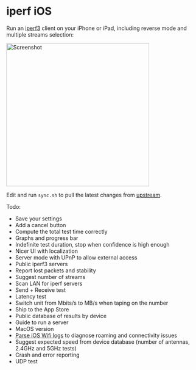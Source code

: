 # iperf iOS

Run an [iperf3](https://iperf.fr/) client on your iPhone or iPad, including reverse mode and multiple streams selection:

<img src="Screenshot.png" alt="Screenshot" width="375">

Edit and run `sync.sh` to pull the latest changes from [upstream](https://github.com/esnet/iperf).

Todo:

* Save your settings
* Add a cancel button
* Compute the total test time correctly
* Graphs and progress bar
* Indefinite test duration, stop when confidence is high enough
* Nicer UI with localization
* Server mode with UPnP to allow external access
* Public iperf3 servers
* Report lost packets and stability
* Suggest number of streams
* Scan LAN for iperf servers
* Send + Receive test
* Latency test
* Switch unit from Mbits/s to MB/s when taping on the number
* Ship to the App Store
* Public database of results by device
* Guide to run a server
* MacOS version
* [Parse iOS Wifi logs](https://community.ubnt.com/t5/UniFi-Wireless/Intermittent-Connectivity-with-Apple-Devices-amp-Fast-Roaming/m-p/2353446#M297508) to diagnose roaming and connectivity issues
* Suggest expected speed from device database (number of antennas, 2.4GHz and 5GHz tests)
* Crash and error reporting
* UDP test
